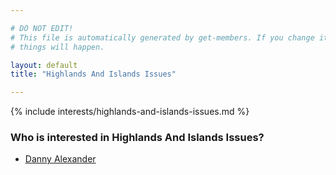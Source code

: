 ```yaml
---

# DO NOT EDIT!
# This file is automatically generated by get-members. If you change it, bad
# things will happen.

layout: default
title: "Highlands And Islands Issues"

---
```


{% include interests/highlands-and-islands-issues.md %}

### Who is interested in Highlands And Islands Issues?


* [Danny Alexander](../members/danny-alexander.html)
